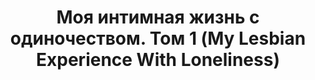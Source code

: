 ---
draft: false
slug: moia-intimnaia-zhizn-s-odinochestvom-tom-1-my-lesbian-experience-with-loneliness-5cecf5e8
title: Моя интимная жизнь с одиночеством. Том 1 (My Lesbian Experience With Loneliness)
type: books
params:
  authors:
  - Jocelyne Allen
  - Kabi Nagata, Nagata Kabi
  bookTitle: Моя интимная жизнь с одиночеством. Том 1 (My Lesbian Experience With
    Loneliness)
  book_description: 'Как покончить с бессмысленным существованием, начавшимся
    после окончания старшей школы? Как преодолеть муки одиночества, длившиеся целых
    десять лет? Мой ответ – обратиться к услугам девушки по вызову. Вы держите в руках
    мой откровенный отчет о том, как я заглянула в самые потаенные уголки своей души.'
  cover: https://images-na.ssl-images-amazon.com/images/S/compressed.photo.goodreads.com/books/1530989553i/33113683.jpg
  editions count: '23'
  isbn: '9785758404263'
  languages:
  - Английский
  - Испанский
  - Итальянский
  - Русский
  - Японский
  goodreads_link: https://www.goodreads.com/book/show/54766327-1
  page_count: '144'
  publication_year: '2016'
  publishers:
  - Фабрика комиксов
  russian_audioversion: 'no'
  russian_translation_status: exists
  short_book_description: Как покончить с бессмысленным существованием, начавшимся
    после окончания старшей школы? Как преодолеть муки одиночества, длившиеся целых
    десять лет?..
  tags:
  - Adolescence
  - Artists
  - Bandes dessinées
  - Biographies
  - Comic books strips
  - Comic books strips etc. -- Japan -- Translations into English
  - Female Homosexuality
  - Japan
  - Kabi Nagata
  - LGBTQ+
  - Lesbianism
  - Lesbians -- Comic books strips etc
  - Lesbiennes
  - Loneliness
  - Loneliness -- Comic books strips etc
  - Manga
  - Personnes seules
  - Prostitution
  - Self-actualization (Psychology)
  - Sexual behavior
  - Sexualité
  - Single Person
  - Single people
  - Single women
  - Single women -- Comic books strips etc
  - Solitude
  - Translations into English
  - Women artists
  - biography
  - graphic novels & comics
  - lesbian
  - memoir
  - mental illness
  - nonfiction
  - queer
---